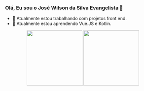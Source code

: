 ### Olá, Eu sou o José Wilson da Silva Evangelista 👋
- 🔭 Atualmente estou trabalhando com projetos front end.
- 🌱 Atualmente estou aprendendo Vue.JS e Kotlin.

<div align="center">
  <a href="https://github.com/WilsonSe454">
  <img height="180em" src="https://github-readmestats.vercel.app/apiusername=WilsonSe454&show_icons=true&theme=dracula&include_all_commits=true&count_private=true"/>
  <img height="180em" src="https://github-readme-stats.vercel.app/api/top-langs/?username=WilsonSe454&layout=compact&langs_count=7&theme=dracula"/>
</div>

<!--
**WilsonSe454/WilsonSe454** is a ✨ _special_ ✨ repository because its `README.md` (this file) appears on your GitHub profile.

Here are some ideas to get you started:

-  I’m currently working on ...
- 🌱 I’m currently learning ...
- 👯 I’m looking to collaborate on ...
- 🤔 I’m looking for help with ...
- 💬 Ask me about ...
- 📫 How to reach me: ...
- 😄 Pronouns: ...
- ⚡ Fun fact: ...
-->
